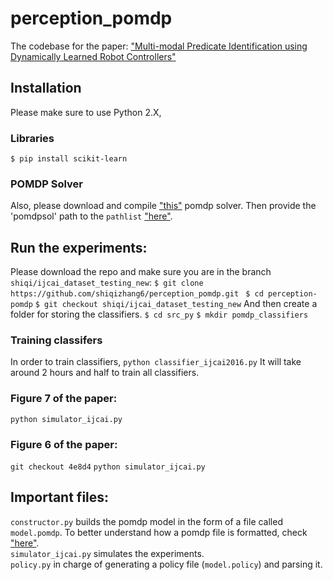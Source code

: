 # perception_pomdp
The codebase for the paper:
["Multi-modal Predicate Identification using Dynamically Learned Robot Controllers"](http://www.cs.utexas.edu/~pstone/Papers/bib2html-links/IJCAI18-saeid.pdf)

## Installation
Please make sure to use Python 2.X,
### Libraries
`$ pip install scikit-learn`

### POMDP Solver
Also, please download and compile ["this"](https://github.com/AdaCompNUS/sarsop)
 pomdp solver. Then provide the 'pomdpsol' path to the `pathlist` ["here"](https://github.com/shiqizhang6/perception_pomdp/blob/shiqi/ijcai_dataset_testing_new/src_py/simulator_ijcai.py#L461).

## Run the experiments:
Please download the repo and make sure you are in the branch `shiqi/ijcai_dataset_testing_new`:
`$ git clone https://github.com/shiqizhang6/perception_pomdp.git `
`$ cd perception-pomdp`
`$ git checkout shiqi/ijcai_dataset_testing_new`
And then create a folder for storing the classifiers.
`$ cd src_py`
`$ mkdir pomdp_classifiers`

### Training classifers
In order to train classifiers,
`python classifier_ijcai2016.py`
It will take around 2 hours and half to train all classifiers.

### Figure 7 of the paper:
`python simulator_ijcai.py`
### Figure 6 of the paper:
`git checkout 4e8d4`
`python simulator_ijcai.py`  

## Important files:
`constructor.py`  builds the pomdp model in the form of a file called `model.pomdp`. To better understand how a pomdp file is formatted, check ["here"](https://www.pomdp.org/code/pomdp-file-spec.html). </br>
`simulator_ijcai.py` simulates the experiments. </br>
`policy.py` in charge of generating a policy file (`model.policy`) and parsing it.
